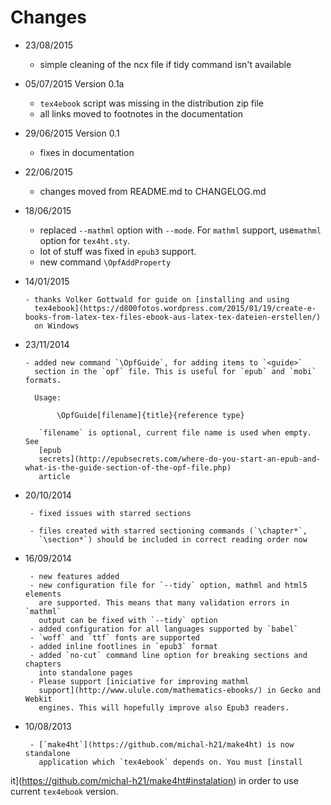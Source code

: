 # Changes

- 23/08/2015

    - simple cleaning of the ncx file if tidy command isn't available

- 05/07/2015 Version 0.1a

     - `tex4ebook` script was missing in the distribution zip file
     - all links moved to footnotes in the documentation

- 29/06/2015 Version 0.1

     - fixes in documentation

- 22/06/2015 

     - changes moved from README.md to CHANGELOG.md


- 18/06/2015 

     - replaced `--mathml` option with `--mode`. For `mathml` support, use`mathml` option for `tex4ht.sty`.
     - lot of stuff was fixed in `epub3` support. 
     - new command `\OpfAddProperty`  

- 14/01/2015 

      - thanks Volker Gottwald for guide on [installing and using
        tex4ebook](https://d800fotos.wordpress.com/2015/01/19/create-e-books-from-latex-tex-files-ebook-aus-latex-tex-dateien-erstellen/)
        on Windows

- 23/11/2014 

      - added new command `\OpfGuide`, for adding items to `<guide>`
        section in the `opf` file. This is useful for `epub` and `mobi` formats.

        Usage:

             \OpfGuide[filename]{title}{reference type}

         `filename` is optional, current file name is used when empty. See
         [epub 
         secrets](http://epubsecrets.com/where-do-you-start-an-epub-and-what-is-the-guide-section-of-the-opf-file.php)
         article

- 20/10/2014 

       - fixed issues with starred sections

       - files created with starred sectioning commands (`\chapter*`,
         `\section*`) should be included in correct reading order now

- 16/09/2014 

       - new features added
       - new configuration file for `--tidy` option, mathml and html5 elements
         are supported. This means that many validation errors in `mathml`
         output can be fixed with `--tidy` option
       - added configuration for all languages supported by `babel`
       - `woff` and `ttf` fonts are supported
       - added inline footlines in `epub3` format
       - added `no-cut` command line option for breaking sections and chapters
         into standalone pages
       - Please support [iniciative for improving mathml
         support](http://www.ulule.com/mathematics-ebooks/) in Gecko and Webkit
         engines. This will hopefully improve also Epub3 readers.

  

- 10/08/2013
  
       - [`make4ht`](https://github.com/michal-h21/make4ht) is now standalone
         application which `tex4ebook` depends on. You must [install
it](https://github.com/michal-h21/make4ht#instalation) 
         in order to use current `tex4ebook` version.
